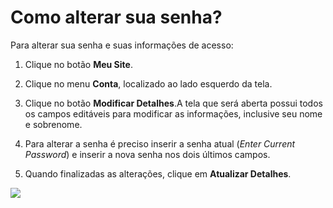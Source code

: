 # Como alterar sua senha?

Para alterar sua senha e suas informações de acesso:

1. Clique no botão **Meu Site**.

2. Clique no menu **Conta**, localizado ao lado esquerdo da tela.

2. Clique no botão **Modificar Detalhes**.A tela que será aberta possui todos os campos editáveis para modificar as informações, inclusive seu nome e sobrenome.

3. Para alterar a senha é preciso inserir a senha atual (*Enter Current Password*) e inserir a nova senha nos dois últimos campos.
4. Quando finalizadas as alterações, clique em **Atualizar Detalhes**.

![](https://raw.githubusercontent.com/mupi/readinweb-docs/master/images/conta.png)
 